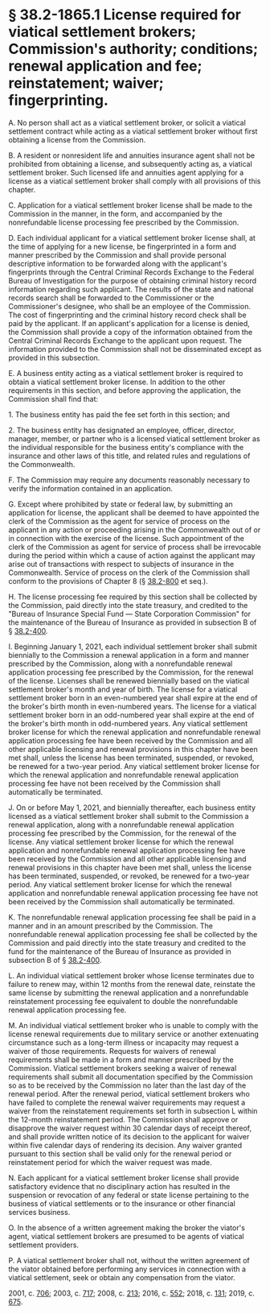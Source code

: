 # § 38.2-1865.1 License required for viatical settlement brokers; Commission's authority; conditions; renewal application and fee; reinstatement; waiver; fingerprinting.

<p>A. No person shall act as a viatical settlement broker, or solicit a viatical settlement contract while acting as a viatical settlement broker without first obtaining a license from the Commission.</p><p>B. A resident or nonresident life and annuities insurance agent shall not be prohibited from obtaining a license, and subsequently acting as, a viatical settlement broker. Such licensed life and annuities agent applying for a license as a viatical settlement broker shall comply with all provisions of this chapter.</p><p>C. Application for a viatical settlement broker license shall be made to the Commission in the manner, in the form, and accompanied by the nonrefundable license processing fee prescribed by the Commission.</p><p>D. Each individual applicant for a viatical settlement broker license shall, at the time of applying for a new license, be fingerprinted in a form and manner prescribed by the Commission and shall provide personal descriptive information to be forwarded along with the applicant's fingerprints through the Central Criminal Records Exchange to the Federal Bureau of Investigation for the purpose of obtaining criminal history record information regarding such applicant. The results of the state and national records search shall be forwarded to the Commissioner or the Commissioner's designee, who shall be an employee of the Commission. The cost of fingerprinting and the criminal history record check shall be paid by the applicant. If an applicant's application for a license is denied, the Commission shall provide a copy of the information obtained from the Central Criminal Records Exchange to the applicant upon request. The information provided to the Commission shall not be disseminated except as provided in this subsection.</p><p>E. A business entity acting as a viatical settlement broker is required to obtain a viatical settlement broker license. In addition to the other requirements in this section, and before approving the application, the Commission shall find that:</p><p>1. The business entity has paid the fee set forth in this section; and</p><p>2. The business entity has designated an employee, officer, director, manager, member, or partner who is a licensed viatical settlement broker as the individual responsible for the business entity's compliance with the insurance and other laws of this title, and related rules and regulations of the Commonwealth.</p><p>F. The Commission may require any documents reasonably necessary to verify the information contained in an application.</p><p>G. Except where prohibited by state or federal law, by submitting an application for license, the applicant shall be deemed to have appointed the clerk of the Commission as the agent for service of process on the applicant in any action or proceeding arising in the Commonwealth out of or in connection with the exercise of the license. Such appointment of the clerk of the Commission as agent for service of process shall be irrevocable during the period within which a cause of action against the applicant may arise out of transactions with respect to subjects of insurance in the Commonwealth. Service of process on the clerk of the Commission shall conform to the provisions of Chapter 8 (§ <a href='/vacode/38.2-800/'>38.2-800</a> et seq.).</p><p>H. The license processing fee required by this section shall be collected by the Commission, paid directly into the state treasury, and credited to the "Bureau of Insurance Special Fund — State Corporation Commission" for the maintenance of the Bureau of Insurance as provided in subsection B of § <a href='/vacode/38.2-400/'>38.2-400</a>.</p><p>I. Beginning January 1, 2021, each individual settlement broker shall submit biennially to the Commission a renewal application in a form and manner prescribed by the Commission, along with a nonrefundable renewal application processing fee prescribed by the Commission, for the renewal of the license. Licenses shall be renewed biennially based on the viatical settlement broker's month and year of birth. The license for a viatical settlement broker born in an even-numbered year shall expire at the end of the broker's birth month in even-numbered years. The license for a viatical settlement broker born in an odd-numbered year shall expire at the end of the broker's birth month in odd-numbered years. Any viatical settlement broker license for which the renewal application and nonrefundable renewal application processing fee have been received by the Commission and all other applicable licensing and renewal provisions in this chapter have been met shall, unless the license has been terminated, suspended, or revoked, be renewed for a two-year period. Any viatical settlement broker license for which the renewal application and nonrefundable renewal application processing fee have not been received by the Commission shall automatically be terminated.</p><p>J. On or before May 1, 2021, and biennially thereafter, each business entity licensed as a viatical settlement broker shall submit to the Commission a renewal application, along with a nonrefundable renewal application processing fee prescribed by the Commission, for the renewal of the license. Any viatical settlement broker license for which the renewal application and nonrefundable renewal application processing fee have been received by the Commission and all other applicable licensing and renewal provisions in this chapter have been met shall, unless the license has been terminated, suspended, or revoked, be renewed for a two-year period. Any viatical settlement broker license for which the renewal application and nonrefundable renewal application processing fee have not been received by the Commission shall automatically be terminated.</p><p>K. The nonrefundable renewal application processing fee shall be paid in a manner and in an amount prescribed by the Commission. The nonrefundable renewal application processing fee shall be collected by the Commission and paid directly into the state treasury and credited to the fund for the maintenance of the Bureau of Insurance as provided in subsection B of § <a href='/vacode/38.2-400/'>38.2-400</a>.</p><p>L. An individual viatical settlement broker whose license terminates due to failure to renew may, within 12 months from the renewal date, reinstate the same license by submitting the renewal application and a nonrefundable reinstatement processing fee equivalent to double the nonrefundable renewal application processing fee.</p><p>M. An individual viatical settlement broker who is unable to comply with the license renewal requirements due to military service or another extenuating circumstance such as a long-term illness or incapacity may request a waiver of those requirements. Requests for waivers of renewal requirements shall be made in a form and manner prescribed by the Commission. Viatical settlement brokers seeking a waiver of renewal requirements shall submit all documentation specified by the Commission so as to be received by the Commission no later than the last day of the renewal period. After the renewal period, viatical settlement brokers who have failed to complete the renewal waiver requirements may request a waiver from the reinstatement requirements set forth in subsection L within the 12-month reinstatement period. The Commission shall approve or disapprove the waiver request within 30 calendar days of receipt thereof, and shall provide written notice of its decision to the applicant for waiver within five calendar days of rendering its decision. Any waiver granted pursuant to this section shall be valid only for the renewal period or reinstatement period for which the waiver request was made.</p><p>N. Each applicant for a viatical settlement broker license shall provide satisfactory evidence that no disciplinary action has resulted in the suspension or revocation of any federal or state license pertaining to the business of viatical settlements or to the insurance or other financial services business.</p><p>O. In the absence of a written agreement making the broker the viator's agent, viatical settlement brokers are presumed to be agents of viatical settlement providers.</p><p>P. A viatical settlement broker shall not, without the written agreement of the viator obtained before performing any services in connection with a viatical settlement, seek or obtain any compensation from the viator.</p><p>2001, c. <a href='http://lis.virginia.gov/cgi-bin/legp604.exe?011+ful+CHAP0706'>706</a>; 2003, c. <a href='http://lis.virginia.gov/cgi-bin/legp604.exe?031+ful+CHAP0717'>717</a>; 2008, c. <a href='http://lis.virginia.gov/cgi-bin/legp604.exe?081+ful+CHAP0213'>213</a>; 2016, c. <a href='http://lis.virginia.gov/cgi-bin/legp604.exe?161+ful+CHAP0552'>552</a>; 2018, c. <a href='http://lis.virginia.gov/cgi-bin/legp604.exe?181+ful+CHAP0131'>131</a>; 2019, c. <a href='http://lis.virginia.gov/cgi-bin/legp604.exe?191+ful+CHAP0675'>675</a>.</p>